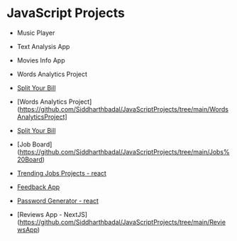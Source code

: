 # JavaScript Projects

-  Music Player
-  Text Analysis App
-  Movies Info App
-  Words Analytics Project
-  [Split Your Bill](https://github.com/Siddharthbadal/JavaScriptProjects/tree/main/BillSplitApp)


-  [Words Analytics Project](https://github.com/Siddharthbadal/JavaScriptProjects/tree/main/WordsAnalyticsProject]
-  [Split Your Bill](https://github.com/Siddharthbadal/JavaScriptProjects/tree/main/BillSplitApp)
-  [Job Board] (https://github.com/Siddharthbadal/JavaScriptProjects/tree/main/Jobs%20Board)
-   [Trending Jobs Projects  - react](https://github.com/Siddharthbadal/JavaScriptProjects/tree/main/TrendingJobs)
-   [Feedback App](https://github.com/Siddharthbadal/JavaScriptProjects/tree/main/FeedbackNowAPP)

-   [Password Generator  - react ](https://github.com/Siddharthbadal/JavaScriptProjects/tree/main/passwordGenerator)

-	[Reviews App - NextJS] (https://github.com/Siddharthbadal/JavaScriptProjects/tree/main/ReviewsApp)



